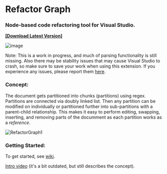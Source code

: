 
# Refactor Graph
### Node-based code refactoring tool for Visual Studio.
[**[Download Latest Version]**](https://marketplace.visualstudio.com/manage/publishers/chillpillgames?src=ChillPillGames.RefactorGraph1)

![image](https://user-images.githubusercontent.com/49317353/183232277-e833e090-f7bc-4646-b60e-3f5676d7aede.png)

Note: This is a work in progress, and much of parsing functionality is still missing. Also there may be stability issues that may cause Visual Studio to crash, so make sure to save your work when using this extension. If you experience any issues, please report them [here](https://github.com/cpgames/RefactorGraph/issues).

### Concept:  

The document gets partitioned into chunks (partitions) using regex. Partitions are connected via doubly linked list.
Then any partition can be modified on individually or partitioned further into sub-partitions with a parent-child relationship. This makes it easy to perform editing, swapping, inserting, and removing parts of the documment as each partition works as a *reference*.

![RefactorGraph1](https://user-images.githubusercontent.com/49317353/175238323-a6287e3a-1afe-4d93-87ee-de55f2479cbb.png)

### Getting Started:

To get started, see [wiki](https://github.com/cpgames/RefactorGraph/wiki).

[Intro video](https://youtu.be/uCBUt6PwqXU) (it's a bit outdated, but still describes the concept). 
